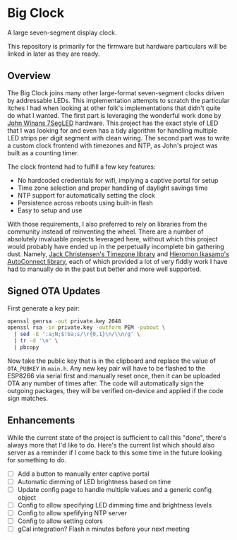 # Big Clock

A large seven-segment display clock.

This repository is primarily for the firmware but hardware particulars will be linked in later as they are ready.

## Overview

The Big Clock joins many other large-format seven-segment clocks driven by addressable LEDs. This implementation attempts to scratch the particular itches I had when looking at other folk's implementations that didn't quite do what I wanted. The first part is leveraging the wonderful work done by [John Winans 7SegLED][7seg] hardware. This project has the exact style of LED that I was looking for and even has a tidy algorithm for handling multiple LED strips per digit segment with clean wiring. The second part was to write a custom clock frontend with timezones and NTP, as John's project was built as a counting timer.

The clock frontend had to fulfill a few key features:

- No hardcoded credentials for wifi, implying a captive portal for setup
- Time zone selection and proper handling of daylight savings time
- NTP support for automatically setting the clock
- Persistence across reboots using built-in flash
- Easy to setup and use

With those requirements, I also preferred to rely on libraries from the community instead of reinventing the wheel. There are a number of absolutely invaluable projects leveraged here, without which this project would probably have ended up in the perpetually incomplete bin gathering dust. Namely, [Jack Christensen's Timezone library][timezone] and [Hieromon Ikasamo's AutoConnect library][autoconnect], each of which provided a lot of very fiddly work I have had to manually do in the past but better and more well supported.

[7seg]: https://github.com/johnwinans/7SegLED
[timezone]: https://github.com/JChristensen/Timezone
[autoconnect]: https://github.com/Hieromon/AutoConnect

## Signed OTA Updates

First generate a key pair:

```bash
openssl genrsa -out private.key 2048
openssl rsa -in private.key -outform PEM -pubout \
  | sed -E ':a;N;$!ba;s/\r{0,1}\n/\\n/g' \
  | tr -d '\n' \
  | pbcopy
```

Now take the public key that is in the clipboard and replace the value of `OTA_PUBKEY` in `main.h`. Any new key pair will have to be flashed to the ESP8266 via serial first and manually reset once, then it can be uploaded OTA any number of times after. The code will automatically sign the outgoing packages, they will be verified on-device and applied if the code sign matches.

## Enhancements

While the current state of the project is sufficient to call this "done", there's always more that I'd like to do. Here's the current list which should also server as a reminder if I come back to this some time in the future looking for something to do.

- [ ] Add a button to manually enter captive portal
- [ ] Automatic dimming of LED brightness based on time
- [ ] Update config page to handle multiple values and a generic config object
- [ ] Config to allow specifying LED dimming time and brightness levels
- [ ] Config to allow spefifying NTP server
- [ ] Config to allow setting colors
- [ ] gCal integration? Flash n minutes before your next meeting
